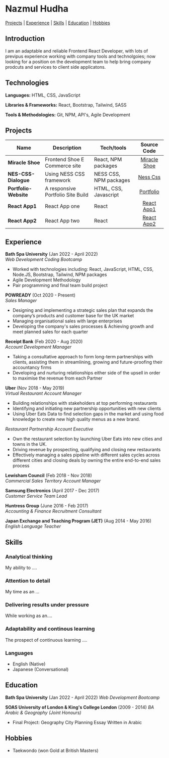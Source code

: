 # Nazmul Hudha

[Projects](#projects) | [Experience](#experience) | [Skills](#skills) | [Education](#education) | [Hobbies](#hobbies)

## Introduction

I am an adaptable and reliable Frontend React Developer, with lots of previpus experience working with company tools and technolgoies; now looking for a position on the development team to help bring company prodcuts and services to client side applicatons.

## Technologies
**Languages:** HTML, CSS, JavaScript

**Libraries & Frameworks:** React, Bootstrap, Tailwind, SASS

**Tools & Methodologies:** Git, NPM, API's, Agile Development

## Projects

| Name                         | Description       | Tech/tools        | Source Code |
| ---------------------------- | ----------------- | ----------------- | :---------: |
| **Miracle Shoe** | Frontend Shoe E Commerce site   | React, NPM packages | [Miracle Shoe](https://github.com/nazhudha/miracle-shoes-ecommerce) |
| **NES-CSS-Dialogue**          | Using NESS CSS framework   |  NESS CSS, NPM packages   |  [Ness Css ](https://github.com/nazhudha/css---NES-CSS-Dialogue)  |
| **Portfolio-Website**         |  A responsive Portfolio Site Build   |  HTML, CSS, Javascript   |  [Portfolio](https://github.com/nazhudha/Portfolio-Website)  |
| **React App1**    |  React App one  |  React  |  [React App1](https://github.com/nazhudha?tab=repositories)  |
| **React App2**    |  React App two  |  React  |  [React App2](https://github.com/nazhudha?tab=repositories)  |

## Experience

**Bath Spa University** (Jan 2022 - April 2022)  
_Web Development Coding Bootcamp_

- Worked with technologies including: React, JavaScript, HTML, CSS, Node.JS, Bootstrap, Tailwind, NPM packages 
- Agile Development Methodology
- Pair programming and final team build project 

**POWREADY** (Oct 2020 - Present)  
_Sales Manager_

- Designing and implementing a strategic sales plan that expands the company’s products and customer base for the UK market 
- Managing organisational sales with large enterprises 
- Developing the company's sales processes & Achieving growth and meet planned sales for each quarter

**Receipt Bank** (Feb 2020 - Aug 2020)  
_Account Development Manager_

- Taking a consultative approach to form long-term partnerships with clients, assisting them in streamlining, growing and future-proofing their accountancy firms
- Developing and nurturing relationships either side of the upsell in order to maximise the revenue from each Partner 

**Uber** (Nov 2018 - May 2019)  
_Virtual Restaurant Account Manager_

- Building relationships with stakeholders at top performing restaurants 
- Identifying and initiating new partnership opportunities with new clients 
- Using Uber Eats Data to find selection gaps in the market and using food knowledge to create new high quality menus as a new brand. 

_Restaurant Partnership Account Executive_
- Own the restaurant selection by launching Uber Eats into new cities and towns in the UK.
- Driving revenue by prospecting, qualifying and closing new restaurants 
- Effectively managing a sales pipeline with different sales cycles across different cities and closing deals by owning the entire end-to-end sales process


**Lewisham Council** (Feb 2018 - Nov 2018)  
_Commercial Sales Territory Account Manager_

**Samsung Electronics** (April 2017 - Dec 2017)  
_Customer Service Team Lead_

**Huntress Group** (June 2016 - Feb 2017)  
_Accounting & Finance Recruitment Consultant_

**Japan Exchange and Teaching Program (JET)** (Aug 2014 - May 2016)  
_English Language Teacher_


## Skills

### Analytical thinking

My ability to ....

### Attention to detail

My time as an ...
  
### Delivering results under pressure

While working as an....

### Adaptability and continous learning

The prospect of continuous learning ....
  
### Languages  

- English (Native)
- Japanese (Conversational)

## Education

**Bath Spa University** (Jan 2022 - April 2022) 
_Web Development Bootcamp_


**SOAS University of London & King's College London** (2009 - 2014)
_BA Arabic & Geography (Joint Honours)_

- Final Project: Geography City Planning Essay Written in Arabic 

## Hobbies

- Taekwondo (won Gold at British Masters)
